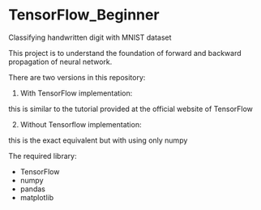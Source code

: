 # TensorFlow_Beginner
Classifying handwritten digit with MNIST dataset

This project is to understand the foundation of forward and backward propagation of neural network.


There are two versions in this repository:

1. With TensorFlow implementation:

this is similar to the tutorial provided at the official website of TensorFlow

2. Without Tensorflow implementation: 

this is the exact equivalent but with using only numpy



The required library:
* TensorFlow
* numpy
* pandas
* matplotlib
